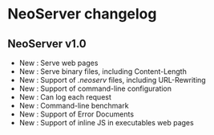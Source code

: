 # NeoServer changelog

## NeoServer v1.0
- New : Serve web pages
- New : Serve binary files, including Content-Length
- New : Support of *.neoserv* files, including URL-Rewriting
- New : Support of command-line configuration
- New : Can log each request
- New : Command-line benchmark
- New : Support of Error Documents
- New : Support of inline JS in executables web pages
